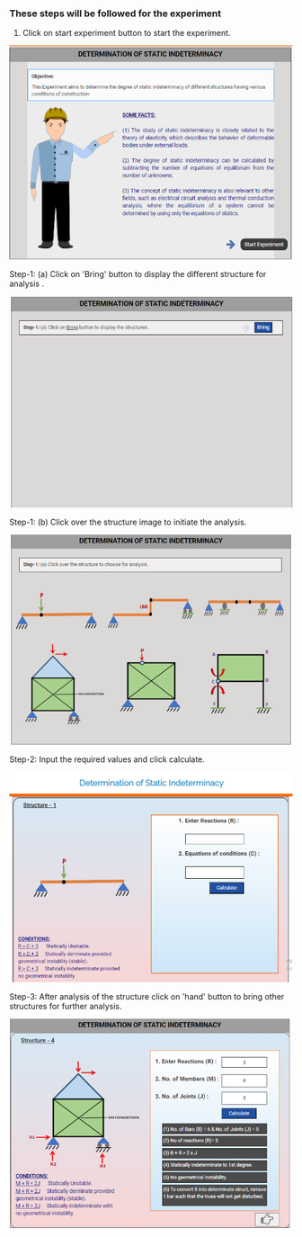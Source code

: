 ### These steps will be followed for the experiment

1. Click on start experiment button to start the experiment.

<img src="images/1a.png"/>

Step-1: (a) Click on 'Bring' button to display the different structure for analysis .

<img src="images/1b.png"/>

Step-1: (b) Click over the structure image to initiate the analysis.

<img src="images/1c.png"/>

Step-2: Input the required values and click calculate.

<img src="images/1.png"/>

Step-3: After analysis of the structure click on 'hand' button to bring other structures for further analysis.

<img src="images/2.png"/>




